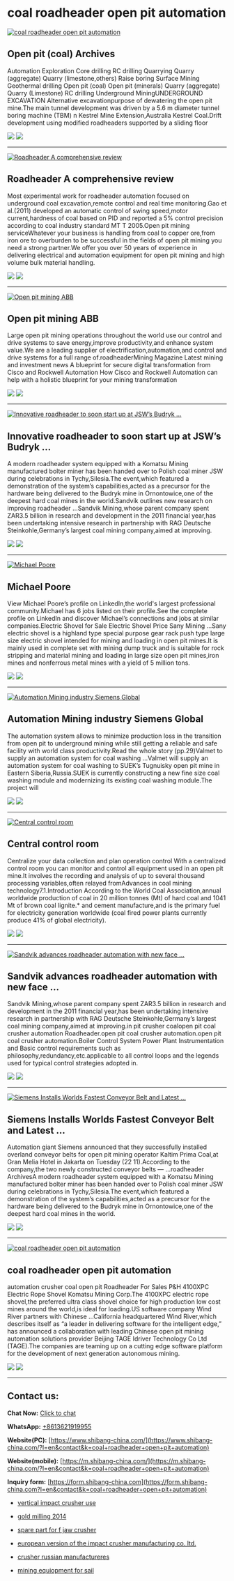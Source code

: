 # coal roadheader open pit automation

<a href="https://swt.shibang-china.com/?l=en&img&k=coal+roadheader+open+pit+automation" target="_blank">![coal roadheader open pit automation](http://static.shibang-china.com/all-800x300/1277.jpg)</a>

## Open pit (coal) Archives
Automation Exploration Core drilling RC drilling Quarrying Quarry (aggregate) Quarry (limestone,others) Raise boring Surface Mining Geothermal drilling Open pit (coal) Open pit (minerals) Quarry (aggregate) Quarry (Limestone) RC drilling Underground MiningUNDERGROUND EXCAVATION Alternative excavationpurpose of dewatering the open pit mine.The main tunnel development was driven by a 5.6 m diameter tunnel boring machine (TBM) n Kestrel Mine Extension,Australia Kestrel Coal.Drift development using modified roadheaders supported by a sliding floor


<a href="https://whatsapp.shibangsoft.com/WhatsApp.php" target="_blank" title="WhatsApp">![](http://static.shibang-china.com/icon/whatsapp.png)</a> <a href="https://swt.shibang-china.com/?l=en&icon&k=coal+roadheader+open+pit+automation" target="_blank">![](http://static.shibang-china.com/icon/chat-en.png)</a>

---

<a href="https://swt.shibang-china.com/?l=en&img&k=coal+roadheader+open+pit+automation" target="_blank">![Roadheader A comprehensive review](http://static.shibang-china.com/all-800x300/1143.jpg)</a>

## Roadheader A comprehensive review
Most experimental work for roadheader automation focused on underground coal excavation,remote control and real time monitoring.Gao et al.(2011) developed an automatic control of swing speed,motor current,hardness of coal based on PID and reported a 5% control precision according to coal industry standard MT T 2005.Open pit mining serviceWhatever your business is handling from coal to copper ore,from iron ore to overburden to be successful in the fields of open pit mining you need a strong partner.We offer you over 50 years of experience in delivering electrical and automation equipment for open pit mining and high volume bulk material handling.


<a href="https://whatsapp.shibangsoft.com/WhatsApp.php" target="_blank" title="WhatsApp">![](http://static.shibang-china.com/icon/whatsapp.png)</a> <a href="https://swt.shibang-china.com/?l=en&icon&k=coal+roadheader+open+pit+automation" target="_blank">![](http://static.shibang-china.com/icon/chat-en.png)</a>

---

<a href="https://swt.shibang-china.com/?l=en&img&k=coal+roadheader+open+pit+automation" target="_blank">![Open pit mining ABB](http://static.shibang-china.com/all-800x300/522.jpg)</a>

## Open pit mining ABB
Large open pit mining operations throughout the world use our control and drive systems to save energy,improve productivity,and enhance system value.We are a leading supplier of electrification,automation,and control and drive systems for a full range of.roadheaderMining Magazine Latest mining and investment news A blueprint for secure digital transformation from Cisco and Rockwell Automation How Cisco and Rockwell Automation can help with a holistic blueprint for your mining transformation


<a href="https://whatsapp.shibangsoft.com/WhatsApp.php" target="_blank" title="WhatsApp">![](http://static.shibang-china.com/icon/whatsapp.png)</a> <a href="https://swt.shibang-china.com/?l=en&icon&k=coal+roadheader+open+pit+automation" target="_blank">![](http://static.shibang-china.com/icon/chat-en.png)</a>

---

<a href="https://swt.shibang-china.com/?l=en&img&k=coal+roadheader+open+pit+automation" target="_blank">![Innovative roadheader to soon start up at JSW’s Budryk …](http://static.shibang-china.com/all-800x300/1457.jpg)</a>

## Innovative roadheader to soon start up at JSW’s Budryk …
A modern roadheader system equipped with a Komatsu Mining manufactured bolter miner has been handed over to Polish coal miner JSW during celebrations in Tychy,Silesia.The event,which featured a demonstration of the system’s capabilities,acted as a precursor for the hardware being delivered to the Budryk mine in Ornontowice,one of the deepest hard coal mines in the world.Sandvik outlines new research on improving roadheader …Sandvik Mining,whose parent company spent ZAR3.5 billion in research and development in the 2011 financial year,has been undertaking intensive research in partnership with RAG Deutsche Steinkohle,Germany’s largest coal mining company,aimed at improving.


<a href="https://whatsapp.shibangsoft.com/WhatsApp.php" target="_blank" title="WhatsApp">![](http://static.shibang-china.com/icon/whatsapp.png)</a> <a href="https://swt.shibang-china.com/?l=en&icon&k=coal+roadheader+open+pit+automation" target="_blank">![](http://static.shibang-china.com/icon/chat-en.png)</a>

---

<a href="https://swt.shibang-china.com/?l=en&img&k=coal+roadheader+open+pit+automation" target="_blank">![Michael Poore](http://static.shibang-china.com/all-800x300/657.jpg)</a>

## Michael Poore
View Michael Poore’s profile on LinkedIn,the world's largest professional community.Michael has 6 jobs listed on their profile.See the complete profile on LinkedIn and discover Michael’s connections and jobs at similar companies.Electric Shovel for Sale Electric Shovel Price Sany Mining …Sany electric shovel is a highland type special purpose gear rack push type large size electric shovel intended for mining and loading in open pit mines.It is mainly used in complete set with mining dump truck and is suitable for rock stripping and material mining and loading in large size open pit mines,iron mines and nonferrous metal mines with a yield of 5 million tons.


<a href="https://whatsapp.shibangsoft.com/WhatsApp.php" target="_blank" title="WhatsApp">![](http://static.shibang-china.com/icon/whatsapp.png)</a> <a href="https://swt.shibang-china.com/?l=en&icon&k=coal+roadheader+open+pit+automation" target="_blank">![](http://static.shibang-china.com/icon/chat-en.png)</a>

---

<a href="https://swt.shibang-china.com/?l=en&img&k=coal+roadheader+open+pit+automation" target="_blank">![Automation Mining industry Siemens Global](http://static.shibang-china.com/all-800x300/45.jpg)</a>

## Automation Mining industry Siemens Global
The automation system allows to minimize production loss in the transition from open pit to underground mining while still getting a reliable and safe facility with world class productivity.Read the whole story (pp.29)Valmet to supply an automation system for coal washing …Valmet will supply an automation system for coal washing to SUEK’s Tugnuisky open pit mine in Eastern Siberia,Russia.SUEK is currently constructing a new fine size coal washing module and modernizing its existing coal washing module.The project will


<a href="https://whatsapp.shibangsoft.com/WhatsApp.php" target="_blank" title="WhatsApp">![](http://static.shibang-china.com/icon/whatsapp.png)</a> <a href="https://swt.shibang-china.com/?l=en&icon&k=coal+roadheader+open+pit+automation" target="_blank">![](http://static.shibang-china.com/icon/chat-en.png)</a>

---

<a href="https://swt.shibang-china.com/?l=en&img&k=coal+roadheader+open+pit+automation" target="_blank">![Central control room](http://static.shibang-china.com/all-800x300/1224.jpg)</a>

## Central control room
Centralize your data collection and plan operation control With a centralized control room you can monitor and control all equipment used in an open pit mine.It involves the recording and analysis of up to several thousand processing variables,often relayed fromAdvances in coal mining technology7.1.Introduction According to the World Coal Association,annual worldwide production of coal in 20 million tonnes (Mt) of hard coal and 1041 Mt of brown coal lignite.* and cement manufacture,and is the primary fuel for electricity generation worldwide (coal fired power plants currently produce 41% of global electricity).


<a href="https://whatsapp.shibangsoft.com/WhatsApp.php" target="_blank" title="WhatsApp">![](http://static.shibang-china.com/icon/whatsapp.png)</a> <a href="https://swt.shibang-china.com/?l=en&icon&k=coal+roadheader+open+pit+automation" target="_blank">![](http://static.shibang-china.com/icon/chat-en.png)</a>

---

<a href="https://swt.shibang-china.com/?l=en&img&k=coal+roadheader+open+pit+automation" target="_blank">![Sandvik advances roadheader automation with new face …](http://static.shibang-china.com/all-800x300/878.jpg)</a>

## Sandvik advances roadheader automation with new face …
Sandvik Mining,whose parent company spent ZAR3.5 billion in research and development in the 2011 financial year,has been undertaking intensive research in partnership with RAG Deutsche Steinkohle,Germany’s largest coal mining company,aimed at improving.in pit crusher coalopen pit coal crusher automation Roadheader.open pit coal crusher automation.open pit coal crusher automation.Boiler Control System Power Plant Instrumentation and Basic control requirements such as philosophy,redundancy,etc.applicable to all control loops and the legends used for typical control strategies adopted in.


<a href="https://whatsapp.shibangsoft.com/WhatsApp.php" target="_blank" title="WhatsApp">![](http://static.shibang-china.com/icon/whatsapp.png)</a> <a href="https://swt.shibang-china.com/?l=en&icon&k=coal+roadheader+open+pit+automation" target="_blank">![](http://static.shibang-china.com/icon/chat-en.png)</a>

---

<a href="https://swt.shibang-china.com/?l=en&img&k=coal+roadheader+open+pit+automation" target="_blank">![Siemens Installs Worlds Fastest Conveyor Belt and Latest …](http://static.shibang-china.com/all-800x300/1083.jpg)</a>

## Siemens Installs Worlds Fastest Conveyor Belt and Latest …
Automation giant Siemens announced that they successfully installed overland conveyor belts for open pit mining operator Kaltim Prima Coal,at Gran Melia Hotel in Jakarta on Tuesday (22 11).According to the company,the two newly constructed conveyor belts — …roadheader ArchivesA modern roadheader system equipped with a Komatsu Mining manufactured bolter miner has been handed over to Polish coal miner JSW during celebrations in Tychy,Silesia.The event,which featured a demonstration of the system’s capabilities,acted as a precursor for the hardware being delivered to the Budryk mine in Ornontowice,one of the deepest hard coal mines in the world.


<a href="https://whatsapp.shibangsoft.com/WhatsApp.php" target="_blank" title="WhatsApp">![](http://static.shibang-china.com/icon/whatsapp.png)</a> <a href="https://swt.shibang-china.com/?l=en&icon&k=coal+roadheader+open+pit+automation" target="_blank">![](http://static.shibang-china.com/icon/chat-en.png)</a>

---

<a href="https://swt.shibang-china.com/?l=en&img&k=coal+roadheader+open+pit+automation" target="_blank">![coal roadheader open pit automation](http://static.shibang-china.com/all-800x300/1052.jpg)</a>

## coal roadheader open pit automation
automation crusher coal open pit Roadheader For Sales P&amp;H 4100XPC Electric Rope Shovel Komatsu Mining Corp.The 4100XPC electric rope shovel,the preferred ultra class shovel choice for high production low cost mines around the world,is ideal for loading.US software company Wind River partners with Chinese …California headquartered Wind River,which describes itself as “a leader in delivering software for the intelligent edge,” has announced a collaboration with leading Chinese open pit mining automation solutions provider Beijing TAGE Idriver Technology Co Ltd (TAGE).The companies are teaming up on a cutting edge software platform for the development of next generation autonomous mining.


<a href="https://whatsapp.shibangsoft.com/WhatsApp.php" target="_blank" title="WhatsApp">![](http://static.shibang-china.com/icon/whatsapp.png)</a> <a href="https://swt.shibang-china.com/?l=en&icon&k=coal+roadheader+open+pit+automation" target="_blank">![](http://static.shibang-china.com/icon/chat-en.png)</a>

---
## Contact us:

**Chat Now:** [Click to chat](https://swt.shibang-china.com?l=en&contact&k=coal+roadheader+open+pit+automation)

**WhatsApp:**  [+8613621919955](https://whatsapp.shibangsoft.com/WhatsApp.php)

**Website(PC):** [https://www.shibang-china.com/](https://www.shibang-china.com/?l=en&contact&k=coal+roadheader+open+pit+automation)

**Website(mobile):** [https://m.shibang-china.com/](https://m.shibang-china.com/?l=en&contact&k=coal+roadheader+open+pit+automation)

**Inquiry form:** [https://form.shibang-china.com](https://form.shibang-china.com?l=en&contact&k=coal+roadheader+open+pit+automation)

* [vertical impact crusher use](../170/vertical%20impact%20crusher%20use.md)

* [gold milling 2014](../164/gold%20milling%202014.md)

* [spare part for f jaw crusher](../166/spare%20part%20for%20f%20jaw%20crusher.md)

* [european version of the impact crusher manufacturing co. ltd.](../169/european%20version%20of%20the%20impact%20crusher%20manufacturing%20co.%20ltd..md)

* [crusher russian manufactureres](../170/crusher%20russian%20manufactureres.md)

* [mining equiopment for sail](../162/mining%20equiopment%20for%20sail.md)